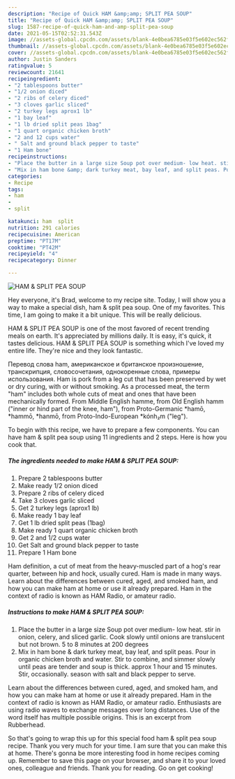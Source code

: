 ```yaml
---
description: "Recipe of Quick HAM &amp;amp; SPLIT PEA SOUP"
title: "Recipe of Quick HAM &amp;amp; SPLIT PEA SOUP"
slug: 1587-recipe-of-quick-ham-and-amp-split-pea-soup
date: 2021-05-15T02:52:31.543Z
image: //assets-global.cpcdn.com/assets/blank-4e0bea6785e03f5e602ec562f230caae08da540cada707380b4fe1bbebba43da.png
thumbnail: //assets-global.cpcdn.com/assets/blank-4e0bea6785e03f5e602ec562f230caae08da540cada707380b4fe1bbebba43da.png
cover: //assets-global.cpcdn.com/assets/blank-4e0bea6785e03f5e602ec562f230caae08da540cada707380b4fe1bbebba43da.png
author: Justin Sanders
ratingvalue: 5
reviewcount: 21641
recipeingredient:
- "2 tablespoons butter"
- "1/2 onion diced"
- "2 ribs of celery diced"
- "3 cloves garlic sliced"
- "2 turkey legs aprox1 lb"
- "1 bay leaf"
- "1 lb dried split peas 1bag"
- "1 quart organic chicken broth"
- "2 and 12 cups water"
- " Salt and ground black pepper to taste"
- "1 Ham bone"
recipeinstructions:
- "Place the butter in a large size Soup pot over medium- low heat. stir in onion, celery, and sliced garlic. Cook slowly until onions are translucent but not brown. 5 to 8 minutes at 200 degrees"
- "Mix in ham bone &amp; dark turkey meat, bay leaf, and split peas. Pour in organic chicken broth and water. Stir to combine, and simmer slowly until peas are tender and soup is thick. approx 1 hour and 15 minutes. Stir, occasionally. season with salt and black pepper to serve."
categories:
- Recipe
tags:
- ham
- 
- split

katakunci: ham  split 
nutrition: 291 calories
recipecuisine: American
preptime: "PT17M"
cooktime: "PT42M"
recipeyield: "4"
recipecategory: Dinner

---
```



![HAM &amp; SPLIT PEA SOUP](//assets-global.cpcdn.com/assets/blank-4e0bea6785e03f5e602ec562f230caae08da540cada707380b4fe1bbebba43da.png)

Hey everyone, it's Brad, welcome to my recipe site. Today, I will show you a way to make a special dish, ham &amp; split pea soup. One of my favorites. This time, I am going to make it a bit unique. This will be really delicious.

HAM &amp; SPLIT PEA SOUP is one of the most favored of recent trending meals on earth. It's appreciated by millions daily. It is easy, it's quick, it tastes delicious. HAM &amp; SPLIT PEA SOUP is something which I've loved my entire life. They're nice and they look fantastic.

Перевод слова ham, американское и британское произношение, транскрипция, словосочетания, однокоренные слова, примеры использования. Ham is pork from a leg cut that has been preserved by wet or dry curing, with or without smoking. As a processed meat, the term &#34;ham&#34; includes both whole cuts of meat and ones that have been mechanically formed. From Middle English hamme, from Old English hamm (&#34;inner or hind part of the knee, ham&#34;), from Proto-Germanic *hamō, *hammō, *hanmō, from Proto-Indo-European *kónh₂m (&#34;leg&#34;).


To begin with this recipe, we have to prepare a few components. You can have ham &amp; split pea soup using 11 ingredients and 2 steps. Here is how you cook that.

<!--inarticleads1-->

##### The ingredients needed to make HAM &amp; SPLIT PEA SOUP:

1. Prepare 2 tablespoons butter
1. Make ready 1/2 onion diced
1. Prepare 2 ribs of celery diced
1. Take 3 cloves garlic sliced
1. Get 2 turkey legs (aprox1 lb)
1. Make ready 1 bay leaf
1. Get 1 lb dried split peas (1bag)
1. Make ready 1 quart organic chicken broth
1. Get 2 and 1/2 cups water
1. Get  Salt and ground black pepper to taste
1. Prepare 1 Ham bone


Ham definition, a cut of meat from the heavy-muscled part of a hog&#39;s rear quarter, between hip and hock, usually cured. Ham is made in many ways. Learn about the differences between cured, aged, and smoked ham, and how you can make ham at home or use it already prepared. Ham in the context of radio is known as HAM Radio, or amateur radio. 

<!--inarticleads2-->

##### Instructions to make HAM &amp; SPLIT PEA SOUP:

1. Place the butter in a large size Soup pot over medium- low heat. stir in onion, celery, and sliced garlic. Cook slowly until onions are translucent but not brown. 5 to 8 minutes at 200 degrees
1. Mix in ham bone &amp; dark turkey meat, bay leaf, and split peas. Pour in organic chicken broth and water. Stir to combine, and simmer slowly until peas are tender and soup is thick. approx 1 hour and 15 minutes. Stir, occasionally. season with salt and black pepper to serve.


Learn about the differences between cured, aged, and smoked ham, and how you can make ham at home or use it already prepared. Ham in the context of radio is known as HAM Radio, or amateur radio. Enthusiasts are using radio waves to exchange messages over long distances. Use of the word itself has multiple possible origins. This is an excerpt from Rubberhead. 

So that's going to wrap this up for this special food ham &amp; split pea soup recipe. Thank you very much for your time. I am sure that you can make this at home. There's gonna be more interesting food in home recipes coming up. Remember to save this page on your browser, and share it to your loved ones, colleague and friends. Thank you for reading. Go on get cooking!
